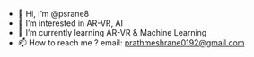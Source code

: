 - 👋 Hi, I’m @psrane8
- 👀 I’m interested in AR-VR, AI
- 🌱 I’m currently learning AR-VR & Machine Learning
- 📫 How to reach me ?
email: prathmeshrane0192@gmail.com

<!---
psrane8/psrane8 is a ✨ special ✨ repository because its `README.md` (this file) appears on your GitHub profile.
You can click the Preview link to take a look at your changes.
--->
